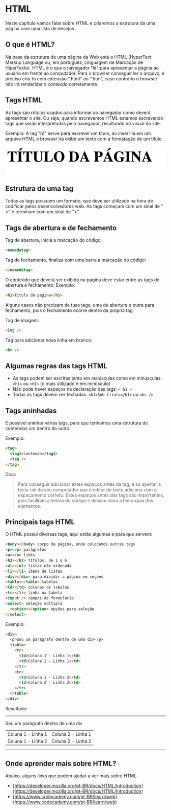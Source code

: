 # HTML

Neste capítulo vamos falar sobre HTML e criaremos a estrutura da uma página com
uma lista de desejos.

## O que é HTML?

Na base da estrutura de uma página da Web está o HTML (HyperText Markup Language
ou, em português, Linguagem de Marcação de HiperTexto). HTML é o que o
navegador "lê" para apresentar a página ao usuário em frente ao computador.
Para o browser conseguir ler o arquivo, é preciso criá-lo com extensão ".html"
ou “.htm”, caso contrário o browser não irá renderizar o conteúdo corretamente.

## Tags HTML

As tags são rótulos usados para informar ao navegador como deverá apresentar o
site. Ou seja, quando escrevemos HTML estamos escrevendo tags que serão
interpretadas pelo navegador, resultando no visual do site.

Exemplo: A tag "h1" serve para escrever um título, ao inserí-la em um arquivo
HTML o browser irá exibir um texto com a formatação de um título.

![imagem de exemplo da tag h1](images/4_html/exemplo_h1.png)

## Estrutura de uma tag

Todas as tags possuem um formato, que deve ser utilizado na hora de codificar
pelos desenvolvedores web.
As tags começam com um sinal de "<" e terminam com um sinal de ">".

## Tags de abertura e de fechamento

Tag de abertura, inicia a marcação do código:

```html
<nomedatag>
```

Tag de fechamento, finaliza com uma barra a marcação do código:

```html
</nomedatag>
```

O conteúdo que deverá ser exibido na página deve estar entre as tags de
abertura e fechamento. Exemplo:

```html
<h1>Título da página</h1>
```

Alguns casos não precisam de tuas tags, uma de abertura e outra para
fechamento, pois o fechamento ocorre dentro da própria tag.

Tag de imagem:

```html
<img />
```

Tag para adicionar nova linha em branco:

```html
<br />
```

## Algumas regras das tags HTML

* As tags podem ser escritas tanto em maiúsculas como em minúsculas: `<h1>` ou
  `<H1>` (o mais utilizado é em minúsculo)
* Não pode haver espaços na declaração das tags: `< h1 >`
* Todas as tags devem ser fechadas: `<h1>Sub título</h1>` ou `<br />`

## Tags aninhadas

É possível aninhar várias tags, para que tenhamos uma estrutura de conteúdos
um dentro do outro.

Exemplo:

```html
<tag>
  <tag1>conteudo</tag1>
  <tag />
</tag>
```

Dica:

> Para conseguir adicionar estes espaços antes da tag, é só apertar a tecla
> `tab` do seu computador que o editor de texto adiciona com o espaçamento
> correto. Estes espaços antes das tags são importantes, pois facilitam a
> leitura do código e deixam clara a hierarquia dos elementos.

## Principais tags HTML

O HTML possui diversas tags, aqui estão algumas e para que servem:

```html
<body></body> corpo da página, onde colocamos outras tags
<p></p> parágrafos
<a></a> links
<h3></h3> títulos, de 1 a 6
<ul></ul> listas não ordenada
<li></li> itens de listas
<div></div> para dividir a página em seções
<table></table> tabelas
<td></td> colunas de tabelas
<tr></tr> linha na tabela
<input /> campos de formulário
<select> seleção múltipla
  <option></option> opções para seleção
</select>
```

Exemplo:

```html
<div>
  <p>Sou um parágrafo dentro de uma div</p>
  <table>
    <tr>
      <td>Coluna 1 - Linha 1</td>
      <td>Coluna 2 - Linha 1</td>
    </tr>
    <tr>
      <td>Coluna 1 - Linha 2</td>
      <td>Coluna 2 - Linha 2</td>
    </tr>
  </table>
</div>
```

Resultado:
<!-- markdownlint-disable MD033 -->

---

<div>
  <p>Sou um parágrafo dentro de uma div</p>
  <table>
    <tr>
      <td>Coluna 1 - Linha 1</td>
      <td>Coluna 2 - Linha 1</td>
    </tr>
    <tr>
      <td>Coluna 1 - Linha 2</td>
      <td>Coluna 2 - Linha 2</td>
    </tr>
  </table>
</div>

---
<!-- markdownlint-enable MD033 -->

## Onde aprender mais sobre HTML?

Abaixo, alguns links que podem ajudar a ver mais sobre HTML:

* [https://developer.mozilla.org/pt-BR/docs/HTML/Introduction](https://developer.mozilla.org/pt-BR/docs/HTML/Introduction)
* [https://www.codecademy.com/pt-BR/learn/web](https://www.codecademy.com/pt-BR/learn/web)
